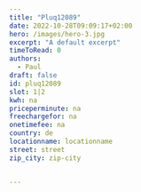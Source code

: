 ```yaml
---
title: "Pluq12089"
date: 2022-10-28T09:09:17+02:00
hero: /images/hero-3.jpg
excerpt: "A default excerpt"
timeToRead: 0
authors:
  - Paul
draft: false
id: pluq12089
slot: 1|2
kwh: na
priceperminute: na
freechargefor: na
onetimefee: na
country: de
locationname: locationname
street: street
zip_city: zip-city


---
```

